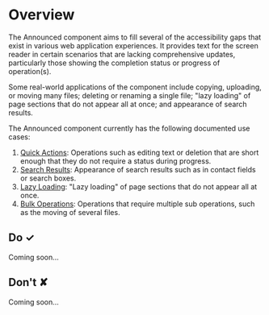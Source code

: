 # Overview
The Announced component aims to fill several of the accessibility gaps that exist in various web application experiences.
It provides text for the screen reader in certain scenarios that are lacking comprehensive updates, particularly those showing
the completion status or progress of operation(s).

Some real-world applications of the component include copying, uploading, or moving many files; deleting or renaming a single file;
&quot;lazy loading&quot; of page sections that do not appear all at once; and appearance of search results.

The Announced component currently has the following documented use cases:

1. [Quick Actions](https:&#x2F;&#x2F;developer.microsoft.com&#x2F;en-us&#x2F;fabric#&#x2F;controls&#x2F;web&#x2F;announced&#x2F;quickactions): Operations such as editing text or deletion that are short enough that they do not require a status during progress.
2. [Search Results](https:&#x2F;&#x2F;developer.microsoft.com&#x2F;en-us&#x2F;fabric#&#x2F;controls&#x2F;web&#x2F;announced&#x2F;searchresults): Appearance of search results such as in contact fields or search boxes.
3. [Lazy Loading](https:&#x2F;&#x2F;developer.microsoft.com&#x2F;en-us&#x2F;fabric#&#x2F;controls&#x2F;web&#x2F;announced&#x2F;lazyloading): &quot;Lazy loading&quot; of page sections that do not appear all at once.
4. [Bulk Operations](https:&#x2F;&#x2F;developer.microsoft.com&#x2F;en-us&#x2F;fabric#&#x2F;controls&#x2F;web&#x2F;announced&#x2F;bulkoperations): Operations that require multiple sub operations, such as the moving of several files.



## Do &#10003;
Coming soon...

## Don't &#10008;
Coming soon...